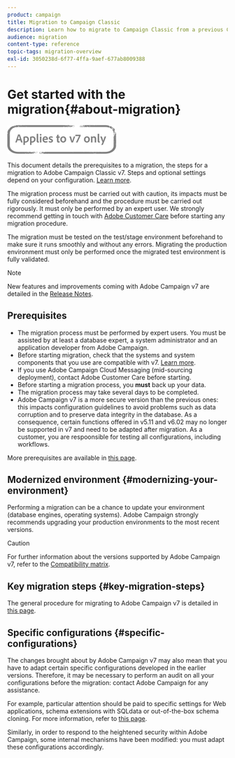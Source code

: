 ```yaml
---
product: campaign
title: Migration to Campaign Classic
description: Learn how to migrate to Campaign Classic from a previous Campaign version
audience: migration
content-type: reference
topic-tags: migration-overview
exl-id: 3050238d-6f77-4ffa-9aef-677ab8009388
---
```

# Get started with the migration{#about-migration}

![](../../assets/v7-only.svg)

This document details the prerequisites to a migration, the steps for a migration to Adobe Campaign Classic v7. Steps and optional settings depend on your configuration. [Learn more](../../migration/using/general-configurations.md).

The migration process must be carried out with caution, its impacts must be fully considered beforehand and the procedure must be carried out rigorously. It must only be performed by an expert user. We strongly recommend getting in touch with [Adobe Customer Care](https://helpx.adobe.com/enterprise/admin-guide.html/enterprise/using/support-for-experience-cloud.ug.html) before starting any migration procedure.

The migration must be tested on the test/stage environment beforehand to make sure it runs smoothly and without any errors. Migrating the production environment must only be performed once the migrated test environment is fully validated.

>[!NOTE]
>
>New features and improvements coming with Adobe Campaign v7 are detailed in the [Release Notes](../../rn/using/latest-release.md).


## Prerequisites

* The migration process must be performed by expert users. You must be assisted by at least a database expert, a system administrator and an application developer from Adobe Campaign.
* Before starting migration, check that the systems and system components that you use are compatible with v7. [Learn more](../../rn/using/compatibility-matrix.md).
* If you use Adobe Campaign Cloud Messaging (mid-sourcing deployment), contact Adobe Customer Care before starting.
* Before starting a migration process, you **must** back up your data.
* The migration process may take several days to be completed.
* Adobe Campaign v7 is a more secure version than the previous ones: this impacts configuration guidelines to avoid problems such as data corruption and to preserve data integrity in the database. As a consequence, certain functions offered in v5.11 and v6.02 may no longer be supported in v7 and need to be adapted after migration. As a customer, you are respoonsible for testing all configurations, including workflows.

More prerequisites are available in [this page](../../migration/using/before-starting-migration.md).


## Modernized environment {#modernizing-your-environment}

Performing a migration can be a chance to update your environment (database engines, operating systems). Adobe Campaign strongly recommends upgrading your production environments to the most recent versions.

>[!CAUTION]
>
>For further information about the versions supported by Adobe Campaign v7, refer to the [Compatibility matrix](../../rn/using/compatibility-matrix.md).

## Key migration steps {#key-migration-steps}

The general procedure for migrating to Adobe Campaign v7 is detailed in [this page](../../migration/using/before-starting-migration.md).


## Specific configurations {#specific-configurations}

The changes brought about by Adobe Campaign v7 may also mean that you have to adapt certain specific configurations developed in the earlier versions. Therefore, it may be necessary to perform an audit on all your configurations before the migration: contact Adobe Campaign for any assistance.

For example, particular attention should be paid to specific settings for Web applications, schema extensions with SQLdata or out-of-the-box schema cloning. For more information, refer to [this page](../../migration/using/configuring-your-platform.md).

Similarly, in order to respond to the heightened security within Adobe Campaign, some internal mechanisms have been modified: you must adapt these configurations accordingly.

